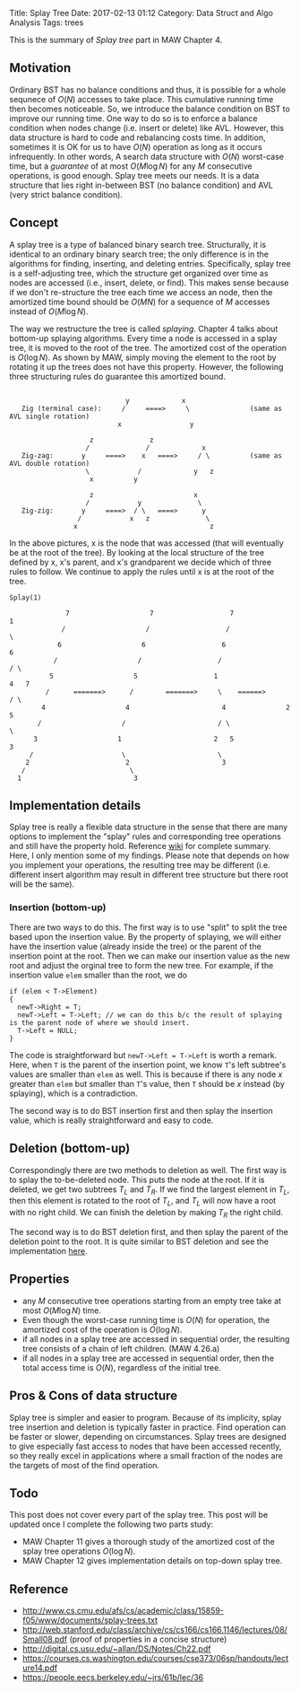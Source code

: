Title: Splay Tree
Date: 2017-02-13 01:12
Category: Data Struct and Algo Analysis
Tags: trees

This is the summary of *Splay tree* part in MAW Chapter 4.

## Motivation

Ordinary BST has no balance conditions and thus, it is possible for a whole sequnece of $O(N)$ accesses to take place. This cumulative running time 
then becomes noticeable. So, we introduce the balance condition on BST to improve our running time. One way to do so is to enforce a balance condition
when nodes change (i.e. insert or delete) like AVL. However, this data structure is hard to code and rebalancing costs time. In addition, sometimes it is 
OK for us to have $O(N)$ operation as long as it occurs infrequently. In other words, A search data structure with $O(N)$ worst-case time, but a *guarantee*
of at most $O(M \log N)$ for any $M$ consecutive operations, is good enough. Splay tree meets our needs. It is a data structure that 
lies right in-between BST (no balance condition) and AVL (very strict balance condition).

## Concept

A splay tree is a type of balanced binary search tree. Structurally, it is identical to an ordinary binary search tree; the only difference is in the 
algorithms for finding, inserting, and deleting entries. Specifically, splay tree is a self-adjusting tree, which the structure get organized over time
as nodes are accessed (i.e., insert, delete, or find). This makes sense because if we don't re-structure the tree each time we access an node, then 
the amortized time bound should be $O(M N)$ for a sequence of $M$ accesses instead of $O(M \log N)$.

The way we restructure the tree is called *splaying*. Chapter 4 talks about bottom-up splaying algorithms. Every time a node is accessed in a splay tree,
it is moved to the root of the tree. The amortized cost of the operation is $O(\log N)$. As shown by MAW, simply moving the element to the root by
rotating it up the trees does not have this property. However, the following three structuring rules do guarantee this amortized bound.

```

                             y             x
   Zig (terminal case):     /     ====>     \               (same as AVL single rotation)
                           x                 y

                    z              z
                   /              /             x
   Zig-zag:       y     ====>    x   ====>     / \          (same as AVL double rotation)
                   \            /             y   z
                    x          y

                    z                         x
                   /            y              \
   Zig-zig:       y     ====>  / \   ====>      y
                 /            x   z              \
                x                                 z
```

In the above pictures, x is the node that was accessed (that will
eventually be at the root of the tree).  By looking at the local
structure of the tree defined by x, x's parent, and x's grandparent we
decide which of three rules to follow.  We continue to
apply the rules until x is at the root of the tree.

```
Splay(1)

              7                    7                   7               1
             /                    /                   /                 \
            6                    6                   6                   6
           /                    /                   /                   / \
          5                    5                   1                   4   7 
         /      =======>      /        =======>     \    ======>      / \
        4                    4                       4               2   5
       /                    /                       / \               \
      3                    1                       2   5               3
     /                      \                       \
    2                        2                       3
   /                          \
  1                            3
```

## Implementation details

Splay tree is really a flexible data structure in the sense that there are many options to implement 
the "splay" rules and corresponding tree operations and still have the property hold. Reference [wiki](https://en.wikipedia.org/wiki/Splay_tree)
for complete summary. Here, I only mention some of my findings. Please note that depends on how you implement your operations, the resulting tree
may be different (i.e. different insert algorithm may result in different tree structure but there root will be the same).

### Insertion (bottom-up)

There are two ways to do this. The first way is to use "split" to split the tree based upon the insertion value. By the property of splaying, 
we will either have the insertion value (already inside the tree) or the parent of the insertion point at the root. Then we can make our insertion 
value as the new root and adjust the orginal tree to form the new tree. For example,  if the insertion value ``elem`` smaller than the root, we do

```{c}
if (elem < T->Element)
{
  newT->Right = T;
  newT->Left = T->Left; // we can do this b/c the result of splaying is the parent node of where we should insert.
  T->Left = NULL;
}
```

The code is straightforward but ``newT->Left = T->Left`` is worth a remark. Here, when ``T`` is the parent of the insertion point, 
we know ``T``'s left subtree's values are smaller than ``elem`` as well. This is because 
if there is any node $x$ greater than ``elem`` but smaller than ``T``'s value, then ``T`` should be $x$ instead (by splaying), which is a contradiction.

The second way is to do BST insertion first and then splay the insertion value, which is really straightforward and easy to code. 

## Deletion (bottom-up)

Correspondingly there are two methods to deletion as well. The first way is to splay the to-be-deleted node. This puts the node at the root. If it is
deleted, we get two subtrees $T_L$ and $T_R$. If we find the largest element in $T_L$, then this element is rotated to the root of $T_L$, and 
$T_L$ will now have a root with no right child. We can finish the deletion by making $T_R$ the right child.

The second way is to do BST deletion first, and then splay the parent of the deletion point to the root. It is quite similar to BST deletion and see
the implementation [here](https://github.com/xxks-kkk/algo/blob/master/trees/splay/splay.c).

## Properties

- any $M$ consecutive tree operations starting from an empty tree take at most $O(M \log N)$ time.
- Even though the worst-case running time is $O(N)$ for operation, the amortized cost of the operation is $O(\log N)$.
- if all nodes in a splay tree are accessed in sequential order, the resulting tree consists of a chain of left children. (MAW 4.26.a)
- if all nodes in a splay tree are accessed in sequential order, then the total access time is $O(N)$, regardless of the initial tree.

## Pros & Cons of data structure

Splay tree is simpler and easier to program. Because of its implicity, splay tree insertion and deletion is typically faster in practice.
Find operation can be faster or slower, depending on circumstances. Splay trees are designed to give especially fast access to nodes that 
have been accessed recently, so they really excel in applications where a small fraction of the nodes are the targets of most of the find operation.

## Todo

This post does not cover every part of the splay tree. This post will be updated once I complete the following two parts study:

- MAW Chapter 11 gives a thorough study of the amortized cost of the splay tree operations $O( \log N)$.
- MAW Chapter 12 gives implementation details on top-down splay tree.  

## Reference

- http://www.cs.cmu.edu/afs/cs/academic/class/15859-f05/www/documents/splay-trees.txt
- http://web.stanford.edu/class/archive/cs/cs166/cs166.1146/lectures/08/Small08.pdf (proof of properties in a concise structure)
- http://digital.cs.usu.edu/~allan/DS/Notes/Ch22.pdf
- https://courses.cs.washington.edu/courses/cse373/06sp/handouts/lecture14.pdf
- https://people.eecs.berkeley.edu/~jrs/61b/lec/36